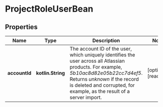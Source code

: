 
# ProjectRoleUserBean

## Properties
Name | Type | Description | Notes
------------ | ------------- | ------------- | -------------
**accountId** | **kotlin.String** | The account ID of the user, which uniquely identifies the user across all Atlassian products. For example, *5b10ac8d82e05b22cc7d4ef5*. Returns *unknown* if the record is deleted and corrupted, for example, as the result of a server import. |  [optional] [readonly]



